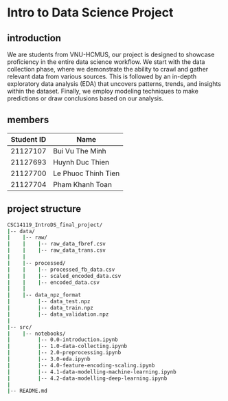 # Intro to Data Science Project

## introduction

We are students from VNU-HCMUS, our project is designed to showcase proficiency in the entire data science workflow. We start with the data collection phase, where we demonstrate the ability to crawl and gather relevant data from various sources. This is followed by an in-depth exploratory data analysis (EDA) that uncovers patterns, trends, and insights within the dataset. Finally, we employ modeling techniques to make predictions or draw conclusions based on our analysis.

## members

| Student ID | Name                |
| ---------- | ------------------- |
| 21127107   | Bui Vu The Minh     |
| 21127693   | Huynh Duc Thien     |
| 21127700   | Le Phuoc Thinh Tien |
| 21127704   | Pham Khanh Toan     |

## project structure

```bash
CSC14119_IntroDS_final_project/
|-- data/
|    |-- raw/
|    |    |-- raw_data_fbref.csv
|    |    |-- raw_data_trans.csv
|    |
|    |-- processed/
|    |    |-- processed_fb_data.csv
|    |    |-- scaled_encoded_data.csv
|    |    |-- encoded_data.csv
|    |
|    |-- data_npz_format
|         |-- data_test.npz
|         |-- data_train.npz
|         |-- data_validation.npz
|    
|-- src/
|    |-- notebooks/
|         |-- 0.0-introduction.ipynb 
|         |-- 1.0-data-collecting.ipynb 
|         |-- 2.0-preprocessing.ipynb 
|         |-- 3.0-eda.ipynb 
|         |-- 4.0-feature-encoding-scaling.ipynb 
|         |-- 4.1-data-modelling-machine-learning.ipynb
|         |-- 4.2-data-modelling-deep-learning.ipynb
|
|-- README.md
```
